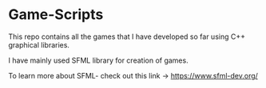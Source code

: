 # Game-Scripts
This repo contains all the games that I have developed so far using C++ graphical libraries.

I have mainly used SFML library for creation of games.

To learn more about SFML- check out this link -> https://www.sfml-dev.org/
